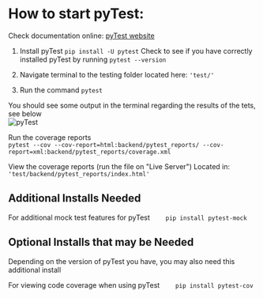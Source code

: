 # How to start pyTest: #
Check documentation online: [pyTest website](https://docs.pytest.org/en/7.2.x/ "pyTest")
1. Install pyTest ```pip install -U pytest```
Check to see if you have correctly installed pyTest by running ```pytest --version```

2. Navigate terminal to the testing folder located here:
`'test/'`

3. Run the command
```pytest```

You should see some output in the terminal regarding the results of the tets, see below <br />
![pyTest](https://raw.githubusercontent.com/kyeou/CSUN-Dashboard/main/documentation/images/test-result.png "")

Run the coverage reports <br />
```pytest --cov --cov-report=html:backend/pytest_reports/ --cov-report=xml:backend/pytest_reports/coverage.xml```

View the coverage reports (run the file on "Live Server")
Located in: `'test/backend/pytest_reports/index.html'`

## Additional Installs Needed ##
For additional mock test features for pyTest &emsp;&emsp;```pip install pytest-mock```

## Optional Installs that may be Needed ##
Depending on the version of pyTest you have, you may also need this additional install <br />

For viewing code coverage when using pyTest &emsp;&emsp;```pip install pytest-cov```
